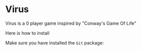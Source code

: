 # Virus 

Virus is a 0 player game inspired by "Conway's Game Of Life"

Here is how to install


Make sure you have installed the `Git` package: 
